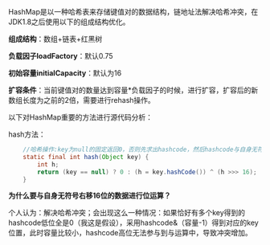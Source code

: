 HashMap是以一种哈希表来存储键值对的数据结构，链地址法解决哈希冲突，在JDK1.8之后使用以下的组成结构优化。

**组成结构**：数组+链表+红黑树 

**负载因子loadFactory**：默认0.75

**初始容量initialCapacity**：默认为16

**扩容条件**：当前键值对的数量达到容量*负载因子的时候，进行扩容，扩容后的新数组长度为之前的2倍，需要进行rehash操作。

以下对HashMap重要的方法进行源代码分析：

hash方法：

```java
	//哈希操作:key为null的固定返回0，否则先求出hashcode，然后hashcode与自身无符号右移16位得到的数据进行位运算。
	static final int hash(Object key) {
        int h;
        return (key == null) ? 0 : (h = key.hashCode()) ^ (h >>> 16);
    }
```

**为什么要与自身无符号右移16位的数据进行位运算？**

个人认为：解决哈希冲突；会出现这么一种情况：如果恰好有多个key得到的hashcode低位全是0（我这是假设），采用hashcode&（容量-1）得到对应的key位置，此时容量比较小，hashcode高位无法参与到与运算中，导致冲突增加。

